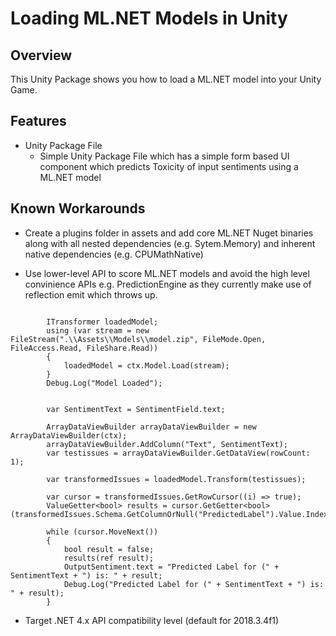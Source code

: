 # Loading ML.NET Models in Unity 

## Overview

This Unity Package shows you how to load a ML.NET model into your Unity Game. 

## Features
* Unity Package File  
    * Simple Unity Package File which has a simple form based UI component which predicts Toxicity of input sentiments using a ML.NET model     

## Known Workarounds
* Create a plugins folder in assets and add core ML.NET Nuget binaries along with all nested
  dependencies (e.g. Sytem.Memory) and inherent native dependencies (e.g. CPUMathNative)

* Use lower-level API to score ML.NET models and avoid the high level convinience APIs e.g.
  PredictionEngine as they currently make use of reflection emit which throws up.

```CSharp

        ITransformer loadedModel;
        using (var stream = new FileStream(".\\Assets\\Models\\model.zip", FileMode.Open, FileAccess.Read, FileShare.Read))
        {
            loadedModel = ctx.Model.Load(stream);
        }
        Debug.Log("Model Loaded");


        var SentimentText = SentimentField.text;

        ArrayDataViewBuilder arrayDataViewBuilder = new ArrayDataViewBuilder(ctx);
        arrayDataViewBuilder.AddColumn("Text", SentimentText);
        var testissues = arrayDataViewBuilder.GetDataView(rowCount: 1);

        var transformedIssues = loadedModel.Transform(testissues);

        var cursor = transformedIssues.GetRowCursor((i) => true);
        ValueGetter<bool> results = cursor.GetGetter<bool>(transformedIssues.Schema.GetColumnOrNull("PredictedLabel").Value.Index);

        while (cursor.MoveNext())
        {
            bool result = false;
            results(ref result);
            OutputSentiment.text = "Predicted Label for (" + SentimentText + ") is: " + result;
            Debug.Log("Predicted Label for (" + SentimentText + ") is: " + result);
        }
```

* Target .NET 4.x API compatibility level (default for 2018.3.4f1)
